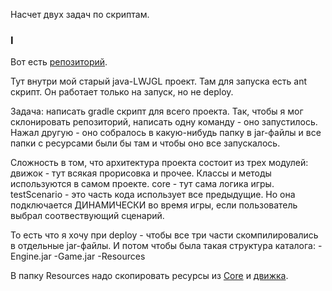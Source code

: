 Насчет двух задач по скриптам.


### I

Вот есть [репозиторий](https://github.com/timattt/TheChapterLegacy).

Тут внутри мой старый java-LWJGL проект. Там для запуска есть ant скрипт. Он работает только на запуск, но не deploy.

Задача: написать gradle скрипт для всего проекта. Так, чтобы я мог склонировать репозиторий, написать одну команду - оно запустилось. Нажал другую - оно собралось в какую-нибудь папку в jar-файлы и все папки с ресурсами были бы там и чтобы оно все запускалось.

Сложность в том, что архитектура проекта состоит из трех модулей:
движок - тут всякая прорисовка и прочее. Классы и методы используются в самом проекте.
core - тут сама логика игры.
testScenario - это часть кода использует все предыдущие. Но она подключается ДИНАМИЧЕСКИ во время игры, если пользователь выбрал соотвествующий сценарий.

То есть что я хочу при deploy - чтобы все три части скомпилировались в отдельные jar-файлы. И потом чтобы была такая структура каталога:
-Engine.jar
-Game.jar
-Resources

В папку Resources надо скопировать ресурсы из [Core](https://github.com/timattt/TheChapterLegacy/tree/master/3D%20Engine/Resources)
и [движка](https://github.com/timattt/TheChapterLegacy/tree/master/3D%20Engine/Resources).
